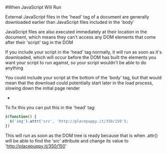 #When JavaScript Will Run

External JavaScript files in the 'head' tag of a document are generally downloaded earlier than JavaScript files included in the 'body'

JavaScript files are also executed immediately at their location in the document, which means they can't access any DOM elements that come after their 'script' tag in the DOM

If you include your script in the 'head' tag normally, it will run as soon as it's downloaded, which will occur before the DOM has built the elements you want your script to run against, so your script wouldn't be able to do anything

You could include your script at the bottom of the 'body' tag, but that would mean that the download could potentially start later in the load process, slowing down the initial page render

-

To fix this you can put this in the 'head' tag:

```javascript
$(function() {
  $('img').attr('src', 'http://placepuppy.it/350/150');
})
```

This will run as soon as the DOM tree is ready because that is when .attr() will be able to find the 'src' attribute and change its value to 'http://placepuppy.it/350/150'
